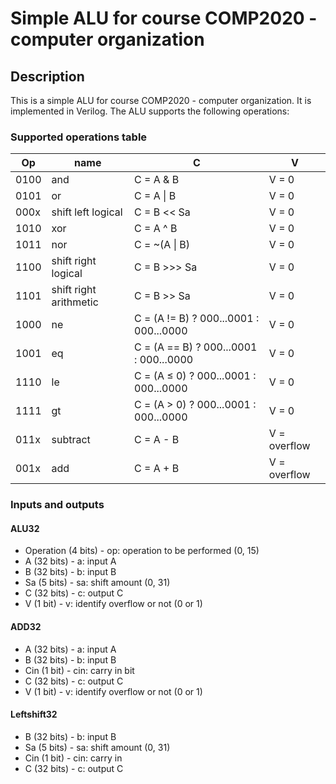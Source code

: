 # Simple ALU for course COMP2020 - computer organization

## Description

This is a simple ALU for course COMP2020 - computer organization. It is implemented in Verilog. The ALU supports the following operations:

### Supported operations table

| Op   | name                   | C                                      | V            |
| ---- | ---------------------- | -------------------------------------- | ------------ |
| 0100 | and                    | C = A & B                              | V = 0        |
| 0101 | or                     | C = A \| B                             | V = 0        |
| 000x | shift left logical     | C = B << Sa                            | V = 0        |
| 1010 | xor                    | C = A ^ B                              | V = 0        |
| 1011 | nor                    | C = ~(A \| B)                          | V = 0        |
| 1100 | shift right logical    | C = B >>> Sa                           | V = 0        |
| 1101 | shift right arithmetic | C = B >> Sa                            | V = 0        |
| 1000 | ne                     | C = (A != B) ? 000...0001 : 000...0000 | V = 0        |
| 1001 | eq                     | C = (A == B) ? 000...0001 : 000...0000 | V = 0        |
| 1110 | le                     | C = (A ≤ 0) ? 000...0001 : 000...0000  | V = 0        |
| 1111 | gt                     | C = (A > 0) ? 000...0001 : 000...0000  | V = 0        |
| 011x | subtract               | C = A - B                              | V = overflow |
| 001x | add                    | C = A + B                              | V = overflow |

### Inputs and outputs

#### ALU32

- Operation (4 bits) - op: operation to be performed (0, 15)
- A (32 bits) - a: input A
- B (32 bits) - b: input B
- Sa (5 bits) - sa: shift amount (0, 31)
- C (32 bits) - c: output C
- V (1 bit) - v: identify overflow or not (0 or 1)

#### ADD32

- A (32 bits) - a: input A
- B (32 bits) - b: input B
- Cin (1 bit) - cin: carry in bit
- C (32 bits) - c: output C
- V (1 bit) - v: identify overflow or not (0 or 1)

#### Leftshift32

- B (32 bits) - b: input B
- Sa (5 bits) - sa: shift amount (0, 31)
- Cin (1 bit) - cin: carry in
- C (32 bits) - c: output C
